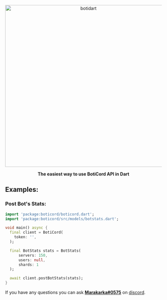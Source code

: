 <p align="center">
<img width="520" src="https://media.discordapp.net/attachments/725033484804030484/1010444382828236800/botidart.png" alt="botidart" />
</p>

<p align="center">
  <b>
    The easiest way to use BotiCord API in Dart
  </b>
</p>


<h2>Examples: </h2>
<h3>Post Bot's Stats: </h3>

```dart
import 'package:boticord/boticord.dart';
import 'package:boticord/src/models/botstats.dart';

void main() async {
  final client = BotiCord(
    token: '',
  );

  final BotStats stats = BotStats(
      servers: 150,
      users: null,
      shards: 1
  );

  await client.postBotStats(stats);
}
```

If you have any questions you can ask **[Marakarka#0575](https://boticord.top/profile/585766846268047370)** on [discord](https://boticord.top/discord).